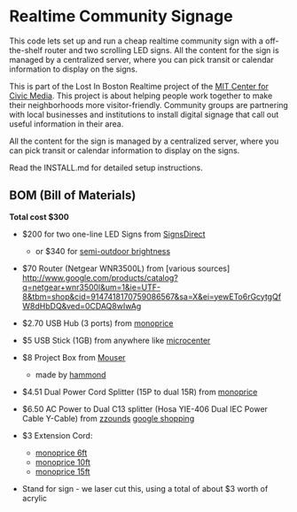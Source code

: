 Realtime Community Signage
==========================

This code lets set up and run a cheap realtime community sign with a off-the-shelf router and two scrolling LED signs.  All the content for the sign is managed by a centralized server, where you can pick transit or calendar information to display on the signs.

This is part of the Lost In Boston Realtime project of the [MIT Center for Civic Media](http://civic.mit.edu).  This project is about helping people work together to make their neighborhoods more visitor-friendly. Community groups are partnering with local businesses and institutions to install digital signage that call out useful information in their area. 

All the content for the sign is managed by a centralized server, where you can pick transit or calendar information to display on the signs.

Read the INSTALL.md for detailed setup instructions.

BOM (Bill of Materials)
--------

**Total cost $300**

- $200 for two one-line LED Signs from [SignsDirect](http://www.signsdirect.com/Home/LED-Signs-Programmable/7x80-LED-Indoor-Brightness-Sign-Red)
    - or $340 for [semi-outdoor brightness](http://www.signsdirect.com/Home/LED-Signs-Programmable/Red-Programable-Ultra-Bright-LED-Message-Sign)

- $70 Router (Netgear WNR3500L) from [various sources] <http://www.google.com/products/catalog?q=netgear+wnr3500l&um=1&ie=UTF-8&tbm=shop&cid=9147418170759086567&sa=X&ei=yewETo6rGcytgQfW8dHbDQ&ved=0CDAQ8wIwAg>

- $2.70 USB Hub (3 ports) from [monoprice](http://www.monoprice.com/products/product.asp?c_id=103&cp_id=10307&cs_id=1030702&p_id=6631&seq=1&format=3#specification)

- $5 USB Stick (1GB) from anywhere like [microcenter](http://www.microcenter.com/single_product_results.phtml?product_id=0250132)
 
- $8 Project Box from [Mouser](http://www.mouser.com:80/Search/ProductDetail.aspx?R=1591XXFSBKvirtualkey54600000virtualkey546-1591XXFSBK)
    - made by [hammond](http://www.hammondmfg.com/dwg2XXS.htm)

- $4.51 Dual Power Cord Splitter (15P to dual 15R) from
[monoprice](http://www.monoprice.com/products/product.asp?c_id=102&cp_id=10228&cs_id=1022808&p_id=5308&seq=1&format=1#largeimage)

* $6.50 AC Power to Dual C13 splitter (Hosa YIE-406 Dual IEC Power Cable Y-Cable) from [zzounds](http://www.zzounds.com/item--HOSYIE4)
[google shopping](http://www.google.com/products/catalog?hl=en&client=safari&rls=en&q=1+ft+c13++Y+cable&um=1&ie=UTF-8&cid=862520688626840929&sa=X&ei=3OKuTainA8q9tgfR_t3eAw&ved=0CDUQ8gIwAw#)

* $3 Extension Cord:
   - [monoprice 6ft](http://www.monoprice.com/products/product.asp?c_id=102&cp_id=10228&cs_id=1022802&p_id=5299&seq=1&format=2)
    - [monoprice 10ft ](http://www.monoprice.com/products/product.asp?c_id=102&cp_id=10228&cs_id=1022802&p_id=5300&seq=1&format=2)
    - [monoprice 15ft](http://www.monoprice.com/products/product.asp?c_id=102&cp_id=10228&cs_id=1022802&p_id=5301&seq=1&format=2)

* Stand for sign - we laser cut this, using a total of about $3 worth of acrylic
